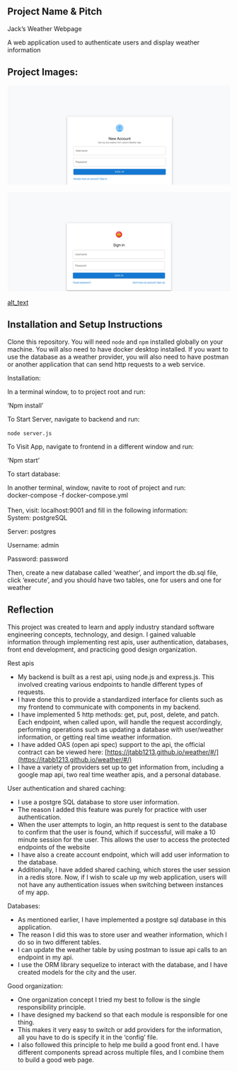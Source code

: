## Project Name & Pitch

Jack’s Weather Webpage 

A web application used to authenticate users and display weather information

## Project Images:






![alt_text](images/CreateAccount.png "image_tooltip")




![alt_text](images/SignIn.png "image_tooltip")


[alt_text](images/WeatherPage.png "image_tooltip")


## Installation and Setup Instructions

Clone this repository. You will need `node` and `npm` installed globally on your machine. You will also need to have docker desktop installed. If you want to use the database as a weather provider, you will also need to have postman or another application that can send http requests to a web service.

Installation:

In a terminal window, to to project root and run:

‘Npm install’

To Start Server, navigate to backend and run:

`node server.js`  

To Visit App, navigate to frontend in a different window and run:

‘Npm start’  

To start database:

In another terminal, window, navite to root of project and run: \
docker-compose -f docker-compose.yml \
 \
Then, visit: localhost:9001 and fill in the following information: \
System: postgreSQL

Server: postgres

Username: admin

Password: password

Then, create a new database called ‘weather’, and import the db.sql file, click ‘execute’, and you should have two tables, one for users and one for weather

## Reflection

This project was created to learn and apply industry standard software engineering concepts, technology, and design. I gained valuable information through implementing rest apis, user authentication, databases, front end development, and practicing good design organization. 

Rest apis



* My backend is built as a rest api, using node.js and express.js. This involved creating various endpoints to handle different types of requests.
* I have done this to provide a standardized interface for clients such as my frontend to communicate with components in my backend. 
* I have implemented 5 http methods: get, put, post, delete, and patch. Each endpoint, when called upon, will handle the request accordingly, performing operations such as updating a database with user/weather information, or getting real time weather information. 
* I have added OAS (open api spec) support to the api, the official contract can be viewed here: [https://jtabb1213.github.io/weather/#/](https://jtabb1213.github.io/weather/#/)
* I have a variety of providers set up to get information from, including a google map api, two real time weather apis, and a personal database. 

User authentication and shared caching:



* I use a postgre SQL database to store user information. 
* The reason I added this feature was purely for practice with user authentication.
* When the user attempts to login, an http request is sent to the database to confirm that the user is found, which if successful, will make a 10 minute session for the user. This allows the user to access the protected endpoints of the website
* I have also a create account endpoint, which will add user information to the database.
* Additionally, I have added shared caching, which stores the user session in a redis store. Now, if I wish to scale up my web application, users will not have any authentication issues when switching between instances of my app.

Databases:



* As mentioned earlier, I have implemented a postgre sql database in this application.
* The reason I did this was to store user and weather information, which I do so in two different tables. 
* I can update the weather table by using postman to issue api calls to an endpoint in my api.
* I use the ORM library sequelize to interact with the database, and I have created models for the city and the user. 

Good organization:



* One organization concept I tried my best to follow is the single responsibility principle.
* I have designed my backend so that each module is responsible for one thing.
* This makes it very easy to switch or add providers for the information, all you have to do is specify it in the ‘config’ file. 
* I also followed this principle to help me build a good front end. I have different components spread across multiple files, and I combine them to build a good web page. 
